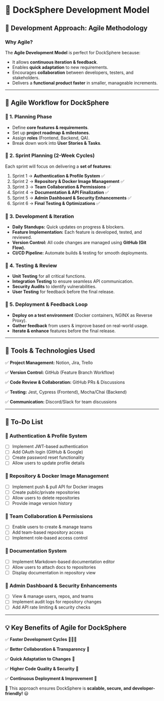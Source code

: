 # 📌 DockSphere Development Model

## **🚀 Development Approach: Agile Methodology**

### **Why Agile?**

The **Agile Development Model** is perfect for DockSphere because:

- It allows **continuous iteration & feedback**.
- Enables **quick adaptation** to new requirements.
- Encourages **collaboration** between developers, testers, and stakeholders.
- Delivers a **functional product faster** in smaller, manageable increments.

---

## **📅 Agile Workflow for DockSphere**

### **🔹 1. Planning Phase**

- Define **core features & requirements**.
- Set up **project roadmap & milestones**.
- Assign **roles** (Frontend, Backend, QA).
- Break down work into **User Stories & Tasks**.

### **🔹 2. Sprint Planning (2-Week Cycles)**

Each sprint will focus on delivering a **set of features**:

1. Sprint 1 → **Authentication & Profile System** ✅
2. Sprint 2 → **Repository & Docker Image Management** ✅
3. Sprint 3 → **Team Collaboration & Permissions** ✅
4. Sprint 4 → **Documentation & API Finalization** ✅
5. Sprint 5 → **Admin Dashboard & Security Enhancements** ✅
6. Sprint 6 → **Final Testing & Optimizations** ✅

### **🔹 3. Development & Iteration**

- **Daily Standups:** Quick updates on progress & blockers.
- **Feature Implementation:** Each feature is developed, tested, and reviewed.
- **Version Control:** All code changes are managed using **GitHub (Git Flow).**
- **CI/CD Pipeline:** Automate builds & testing for smooth deployments.

### **🔹 4. Testing & Review**

- **Unit Testing** for all critical functions.
- **Integration Testing** to ensure seamless API communication.
- **Security Audits** to identify vulnerabilities.
- **User Testing** for feedback before the final release.

### **🔹 5. Deployment & Feedback Loop**

- **Deploy on a test environment** (Docker containers, NGINX as Reverse Proxy).
- **Gather feedback** from users & improve based on real-world usage.
- **Iterate & enhance** features before the final release.

---

## **📖 Tools & Technologies Used**

✅ **Project Management:** Notion, Jira, Trello

✅ **Version Control:** GitHub (Feature Branch Workflow)

✅ **Code Review & Collaboration:** GitHub PRs & Discussions

✅ **Testing:** Jest, Cypress (Frontend), Mocha/Chai (Backend)

✅ **Communication:** Discord/Slack for team discussions

---

## **📝 To-Do List**

### **🔹 Authentication & Profile System**

- [ ]  Implement JWT-based authentication
- [ ]  Add OAuth login (GitHub & Google)
- [ ]  Create password reset functionality
- [ ]  Allow users to update profile details

### **🔹 Repository & Docker Image Management**

- [ ]  Implement push & pull API for Docker images
- [ ]  Create public/private repositories
- [ ]  Allow users to delete repositories
- [ ]  Provide image version history

### **🔹 Team Collaboration & Permissions**

- [ ]  Enable users to create & manage teams
- [ ]  Add team-based repository access
- [ ]  Implement role-based access control

### **🔹 Documentation System**

- [ ]  Implement Markdown-based documentation editor
- [ ]  Allow users to attach docs to repositories
- [ ]  Display documentation in repository view

### **🔹 Admin Dashboard & Security Enhancements**

- [ ]  View & manage users, repos, and teams
- [ ]  Implement audit logs for repository changes
- [ ]  Add API rate limiting & security checks

---

## **💡 Key Benefits of Agile for DockSphere**

✅ **Faster Development Cycles** 🏃‍♂️💨

✅ **Better Collaboration & Transparency** 🤝

✅ **Quick Adaptation to Changes** 🔄

✅ **Higher Code Quality & Security** 🔐

✅ **Continuous Deployment & Improvement** 🚀

📌 This approach ensures DockSphere is **scalable, secure, and developer-friendly!** 😃